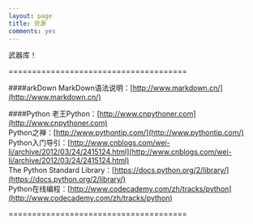 ```yaml
---
layout: page
title: 资源
comments: yes
---
```


武器库！

======================================

####arkDown
MarkDown语法说明：[http://www.markdown.cn/](http://www.markdown.cn/)<br />

####Python
老王Python：[http://www.cnpythoner.com](http://www.cnpythoner.com)<br />
Python之禅：[http://www.pythontip.com/](http://www.pythontip.com/)<br />
Python入门导引：[http://www.cnblogs.com/wei-li/archive/2012/03/24/2415124.html](http://www.cnblogs.com/wei-li/archive/2012/03/24/2415124.html)<br />
The Python Standard Library：[https://docs.python.org/2/library/](https://docs.python.org/2/library/)<br />
Python在线编程：[http://www.codecademy.com/zh/tracks/python](http://www.codecademy.com/zh/tracks/python)<br />

======================================
